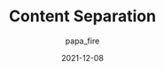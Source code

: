 ---
author: papa_fire
date: 2021-12-08
permalink: false
publisher: perfplanet
tags:
  - servers
target_url: https://calendar.perfplanet.com/2021/content-separation/
title: Content Separation
---